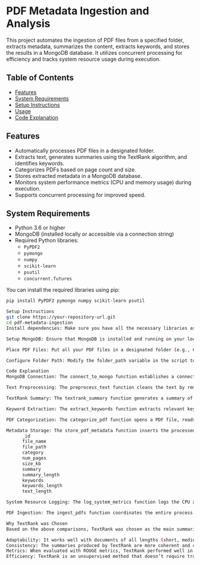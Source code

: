 # PDF Metadata Ingestion and Analysis

This project automates the ingestion of PDF files from a specified folder, extracts metadata, summarizes the content, extracts keywords, and stores the results in a MongoDB database. It utilizes concurrent processing for efficiency and tracks system resource usage during execution.

## Table of Contents
- [Features](#features)
- [System Requirements](#system-requirements)
- [Setup Instructions](#setup-instructions)
- [Usage](#usage)
- [Code Explanation](#code-explanation)

## Features
- Automatically processes PDF files in a designated folder.
- Extracts text, generates summaries using the TextRank algorithm, and identifies keywords.
- Categorizes PDFs based on page count and size.
- Stores extracted metadata in a MongoDB database.
- Monitors system performance metrics (CPU and memory usage) during execution.
- Supports concurrent processing for improved speed.

## System Requirements
- Python 3.6 or higher
- MongoDB (installed locally or accessible via a connection string)
- Required Python libraries:
  - `PyPDF2`
  - `pymongo`
  - `numpy`
  - `scikit-learn`
  - `psutil`
  - `concurrent.futures`
  
You can install the required libraries using pip:
```bash
pip install PyPDF2 pymongo numpy scikit-learn psutil

Setup Instructions
git clone https://your-repository-url.git
cd pdf-metadata-ingestion
Install dependencies: Make sure you have all the necessary libraries as mentioned in the system requirements.

Setup MongoDB: Ensure that MongoDB is installed and running on your local machine. The default connection string used in the code is mongodb://localhost:27017/. If your MongoDB server is running on a different host or port, adjust the connection string accordingly in the connect_to_mongo function.

Place PDF Files: Put all your PDF files in a designated folder (e.g., C:/Users/madam/OneDrive/Desktop/pdf_task).

Configure Folder Path: Modify the folder_path variable in the script to point to the folder containing your PDFs.

Code Explanation
MongoDB Connection: The connect_to_mongo function establishes a connection to a MongoDB database and returns the specified collection.

Text Preprocessing: The preprocess_text function cleans the text by removing punctuation and converting it to lowercase.

TextRank Summary: The textrank_summary function generates a summary of the input text using the TextRank algorithm, leveraging the TfidfVectorizer to compute sentence similarities.

Keyword Extraction: The extract_keywords function extracts relevant keywords from the text, utilizing TF-IDF scores to identify the most significant terms.

PDF Categorization: The categorize_pdf function opens a PDF file, reads its content, extracts text, generates a summary and keywords, and categorizes the PDF based on its page count.

Metadata Storage: The store_pdf_metadata function inserts the processed metadata into the MongoDB collection, the terms that were included in meta data are:-
      _id
      file_name
      file_path
      category
      num_pages
      size_kb
      summary
      summary_length
      keywords
      keywords_length
      text_length

System Resource Logging: The log_system_metrics function logs the CPU and memory usage during the execution.

PDF Ingestion: The ingest_pdfs function coordinates the entire process. It collects PDF files, processes them concurrently using parallel processing through threads, utilizing system resourecs, maximizing speed and efficency, stores metadata in MongoDB, and logs system metrics.

Why TextRank was Chosen
Based on the above comparisons, TextRank was chosen as the main summarization algorithm because:

Adaptability: It works well with documents of all lengths (short, medium, and long), providing summaries that match the size of the document, which is crucial for the diverse nature of PDFs we are working with.
Consistency: The summaries produced by TextRank are more coherent and contextually accurate compared to other algorithms like n-grams or clustering.
Metrics: When evaluated with ROUGE metrics, TextRank performed well in both precision and recall, particularly for longer documents, where other methods struggled.
Efficiency: TextRank is an unsupervised method that doesn’t require training data, making it a computationally efficient choice for this task

